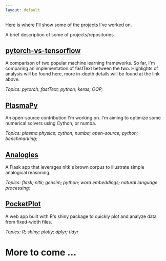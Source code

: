 ```yaml
---
layout: default
---
```

Here is where I'll show some of the projects I've worked on.

A brief description of some of projects/repositories

## [pytorch-vs-tensorflow](https://github.com/AaruranE/pytorch-vs-tensorflow)

A comparison of two popular machine learning frameworks. So far, I'm comparing an implementation of fastText between the two. 
Highlights of analysis will be found here, more in-depth details will be found at the link above.

*Topics: pytorch; fastText; python; keras; OOP;*

## [PlasmaPy](https://github.com/AaruranE/PlasmaPy)

An open-source contribution I'm working on. I'm aiming to optimize some numerical solvers using Cython, or numba.

*Topics: plasma physics; cython; numba; open-source; python; benchmarking;*


## [Analogies](httpsL//github.com/AaruranE/Analogies)

A Flask app that leverages nltk's brown corpus to illustrate simple analogical reasoning.

*Topics: flask; nltk; gensim; python; word embeddings; natural language processing;*

## [PocketPlot](https://github.com/AaruranE/Machine-learning-self-study/PocketPlot)

A web app built with R's shiny package to quickly plot and analyze data from fixed-width files.

*Topics: R; shiny; plotly; dplyr; tidyr*

# More to come ... 

